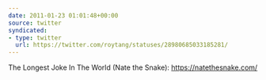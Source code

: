 ```yaml
---
date: 2011-01-23 01:01:48+00:00
source: twitter
syndicated:
- type: twitter
  url: https://twitter.com/roytang/statuses/28980685033185281/
---
```


The Longest Joke In The World (Nate the Snake): https://natethesnake.com/